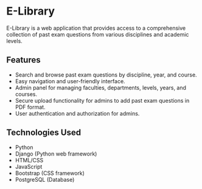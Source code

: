 # E-Library

E-Library is a web application that provides access to a comprehensive collection of past exam questions from various disciplines and academic levels.

## Features

- Search and browse past exam questions by discipline, year, and course.
- Easy navigation and user-friendly interface.
- Admin panel for managing faculties, departments, levels, years, and courses.
- Secure upload functionality for admins to add past exam questions in PDF format.
- User authentication and authorization for admins.

## Technologies Used

- Python
- Django (Python web framework)
- HTML/CSS
- JavaScript
- Bootstrap (CSS framework)
- PostgreSQL (Database)
